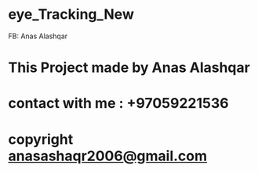 # eye_Tracking_New
FB: Anas Alashqar



#  This Project made by Anas Alashqar
# contact with me : +97059221536

# copyright anasashaqr2006@gmail.com
